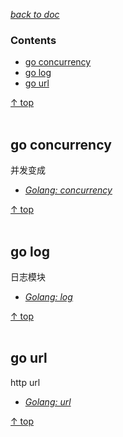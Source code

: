[*back to doc*](https://github.com/malw2020/learn/tree/master/doc#contents)<br>

### Contents

- [go concurrency](#go-concurrency)
- [go log](#shell-log)
- [go url](#shell-url)


[↑ top](#contents)
<br><br>


## go concurrency

  并发变成
- [*Golang: concurrency*](https://github.com/malw2020/learn/tree/master/doc/golang/concurrency)

[↑ top](#contents)
<br><br>

## go log

  日志模块
- [*Golang: log*](https://github.com/malw2020/learn/tree/master/doc/golang/log)

[↑ top](#contents)
<br><br>

## go url

  http url
- [*Golang: url*](https://github.com/malw2020/learn/tree/master/doc/golang/url)

[↑ top](#contents)
<br><br>






